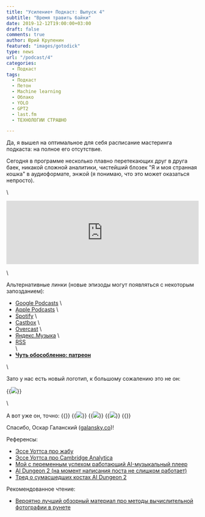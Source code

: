 ```yaml
---
title: "Усиление+ Подкаст: Выпуск 4"
subtitle: "Время травить байки"
date: 2019-12-12T19:00:00+03:00
draft: false
comments: true
author: Юрий Крупенин
featured: "images/gotodick"
type: news
url: "/podcast/4"
categories:
  - Подкаст
tags:
  - Подкаст
  - Петон
  - Machine learning
  - Облако
  - YOLO
  - GPT2
  - last.fm
  - ТЕХНОЛОГИИ СТРАШНО

---
```


Да, я вышел на оптимальное для себя расписание мастеринга подкаста: на полное его отсутствие.

Сегодня в программе несколько плавно перетекающих друг в друга баек, никакой сложной аналитики, чистейший блозек "Я и моя странная кошка" в аудиоформате, энжой (я понимаю, что это может оказаться непросто).

\

<iframe width="100%" height="166" scrolling="no" frameborder="no" allow="autoplay" src="https://w.soundcloud.com/player/?url=https%3A//api.soundcloud.com/tracks/726782545%3Fsecret_token%3Ds-BEkLc&color=%23ff5500&auto_play=false&hide_related=false&show_comments=true&show_user=true&show_reposts=false&show_teaser=true"></iframe>

\

Альтернативные линки (новые эпизоды могут появляться с некоторым запозданием):

* [Google Podcasts](https://podcasts.google.com/?feed=aHR0cDovL2ZlZWRzLnNvdW5kY2xvdWQuY29tL3VzZXJzL3NvdW5kY2xvdWQ6dXNlcnM6MjM0MzMyOTQvc291bmRzLnJzcw) \
* [Apple Podcasts](https://podcasts.apple.com/ru/podcast/%D1%83%D1%81%D0%B8%D0%BB%D0%B5%D0%BD%D0%B8%D0%B5-%D0%BF%D0%BE%D0%B4%D0%BA%D0%B0%D1%81%D1%82/id1487512789) \
* [Spotify](https://open.spotify.com/show/4dQbxnwJjsz4z9UdCVJR6H) \
* [Castbox](https://castbox.fm/channel/%D0%A3%D1%81%D0%B8%D0%BB%D0%B5%D0%BD%D0%B8%D0%B5%2B-%D0%9F%D0%BE%D0%B4%D0%BA%D0%B0%D1%81%D1%82-id2462850) \
* [Overcast](https://overcast.fm/itunes1487512789) \
* [Яндекс.Музыка](https://music.yandex.ru/album/9244822) \
* [RSS](https://anchor.fm/s/1079e220/podcast/rss) \
\
* [<b>Чуть обособленно: патреон</b>](https://patreon.com/yurikrupenin)


\

Зато у нас есть новый логотип, к большому сожалению это не он:

{{<img src="images/gotodick" caption="Совершенно точно не логотип подкаста Усиление+, нас попёрли бы по крайней мере с Apple-каталога">}}



\

А вот уже он, точно: 
{{<gallery>}}
  {{<img src="images/usilenie1" crop="center">}}
  {{<img src="images/usilenie2" crop="center">}}
  {{<img src="images/usilenie3" crop="center">}}
{{</gallery>}}

Спасибо, Оскар Галанский ([galansky.co](http://galansky.co))!

Референсы:

* [Эссе Уоттса про жабу](https://twitter.com/turbojedi/status/1200738547856220160)
* [Эссе Уоттса про Cambridge Analytica](https://www.rifters.com/crawl/?p=7193)
* [Мой с переменным успехом работающий AI-музыкальный плеер](https://github.com/yurikrupenin/mpd-kitchenmusique)
* [AI Dungeon 2 (на момент написания поста не слишком работает)](http://www.aidungeon.io/)
* [Тред о сумасшедших костах AI Dungeon 2](https://twitter.com/nickwalton00/status/1203370250030350338)

Рекомендованное чтение:

* [Вероятно лучший обзорный материал про методы вычислительной фотографии в рунете](https://vas3k.ru/blog/computational_photography/)
